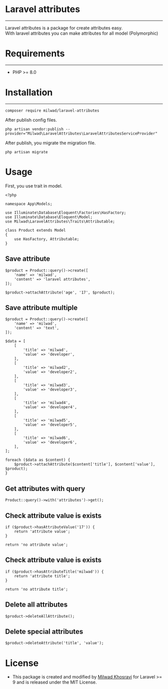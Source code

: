 # Laravel attributes
***
Laravel attributes is a package for create attributes easy. <br>
With laravel attributes you can make attributes for all model (Polymorphic)

# Requirements
***
- PHP >= 8.0

# Installation
***
```
composer require milwad/laravel-attributes
```
After publish config files.<br>
```
php artisan vendor:publish --provider="Milwad\LaravelAttributes\LaravelAttributesServiceProvider"
```
After publish, you migrate the migration file.
```
php artisan migrate
```

# Usage
First, you use trait in model.
```
<?php

namespace App\Models;

use Illuminate\Database\Eloquent\Factories\HasFactory;
use Illuminate\Database\Eloquent\Model;
use Milwad\LaravelAttributes\Traits\Attributable;

class Product extends Model
{
    use HasFactory, Attributable;
}
```

## Save attribute
```
$product = Product::query()->create([
    'name' => 'milwad',
    'content' => 'laravel attributes',
]);

$product->attachAttribute('age', '17', $product);
```

## Save attribute multiple
```
$product = Product::query()->create([
    'name' => 'milwad',
    'content' => 'text',
]);

$data = [
    [
        'title' => 'milwad',
        'value' => 'developer',
    ],
    [
        'title' => 'milwad2',
        'value' => 'developer2',
    ],
    [
        'title' => 'milwad3',
        'value' => 'developer3',
    ],
    [
        'title' => 'milwad4',
        'value' => 'developer4',
    ],
    [
        'title' => 'milwad5',
        'value' => 'developer5',
    ],
    [
        'title' => 'milwad6',
        'value' => 'developer6',
    ],
];

foreach ($data as $content) {
    $product->attachAttribute($content['title'], $content['value'], $product);
}
```

## Get attributes with query
```
Product::query()->with('attributes')->get();
```

## Check attribute value is exists
```
if ($product->hasAttributeValue('17')) {
    return 'attribute value';
}

return 'no attribute value';
```

## Check attribute value is exists
```
if ($product->hasAttributeTitle('milwad')) {
    return 'attribute title';
}

return 'no attribute title';
```

## Delete all attributes
```
$product->deleteAllAttribute();
```

## Delete special attributes
```
$product->deleteAttribute('title', 'value');
```


# License
* This package is created and modified by <a href="https://github.com/milwad-dev" target="_blank">Milwad Khosravi</a> for Laravel >= 9 and is released under the MIT License.
